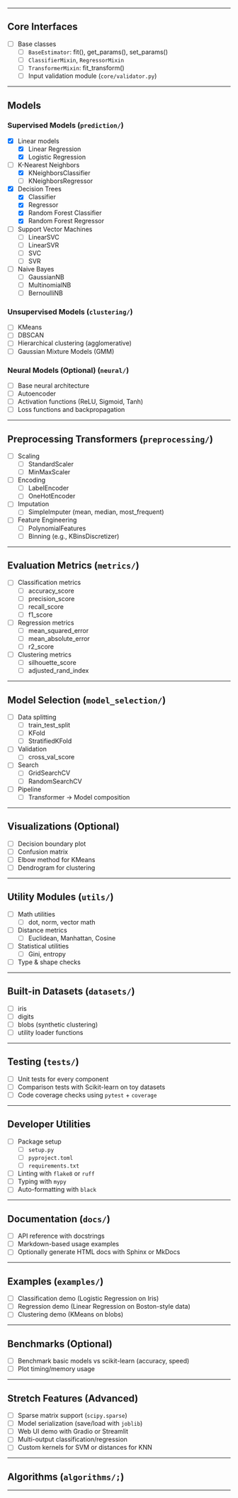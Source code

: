 
---

## Core Interfaces

- [ ] Base classes
  - [ ] `BaseEstimator`: fit(), get_params(), set_params()
  - [ ] `ClassifierMixin`, `RegressorMixin`
  - [ ] `TransformerMixin`: fit_transform()
  - [ ] Input validation module (`core/validator.py`)

---

## Models

### Supervised Models (`prediction/`)
- [x] Linear models
  - [x] Linear Regression
  - [x] Logistic Regression
- [ ] K-Nearest Neighbors
  - [x] KNeighborsClassifier
  - [ ] KNeighborsRegressor
- [x] Decision Trees
  - [x] Classifier
  - [x] Regressor
  - [x] Random Forest Classifier
  - [x] Random Forest Regressor
- [ ] Support Vector Machines
  - [ ] LinearSVC 
  - [ ] LinearSVR 
  - [ ] SVC 
  - [ ] SVR 
- [ ] Naive Bayes
  - [ ] GaussianNB
  - [ ] MultinomialNB
  - [ ] BernoulliNB

### Unsupervised Models (`clustering/`)
- [ ] KMeans
- [ ] DBSCAN
- [ ] Hierarchical clustering (agglomerative)
- [ ] Gaussian Mixture Models (GMM)

### Neural Models (Optional) (`neural/`)
- [ ] Base neural architecture
- [ ] Autoencoder
- [ ] Activation functions (ReLU, Sigmoid, Tanh)
- [ ] Loss functions and backpropagation

---

## Preprocessing Transformers (`preprocessing/`)

- [ ] Scaling
  - [ ] StandardScaler
  - [ ] MinMaxScaler
- [ ] Encoding
  - [ ] LabelEncoder
  - [ ] OneHotEncoder
- [ ] Imputation
  - [ ] SimpleImputer (mean, median, most_frequent)
- [ ] Feature Engineering
  - [ ] PolynomialFeatures
  - [ ] Binning (e.g., KBinsDiscretizer)

---

## Evaluation Metrics (`metrics/`)

- [ ] Classification metrics
  - [ ] accuracy_score
  - [ ] precision_score
  - [ ] recall_score
  - [ ] f1_score
- [ ] Regression metrics
  - [ ] mean_squared_error
  - [ ] mean_absolute_error
  - [ ] r2_score
- [ ] Clustering metrics
  - [ ] silhouette_score
  - [ ] adjusted_rand_index

---

## Model Selection (`model_selection/`)

- [ ] Data splitting
  - [ ] train_test_split
  - [ ] KFold
  - [ ] StratifiedKFold
- [ ] Validation
  - [ ] cross_val_score
- [ ] Search
  - [ ] GridSearchCV
  - [ ] RandomSearchCV
- [ ] Pipeline
  - [ ] Transformer → Model composition

---

## Visualizations (Optional)

- [ ] Decision boundary plot
- [ ] Confusion matrix
- [ ] Elbow method for KMeans
- [ ] Dendrogram for clustering

---

## Utility Modules (`utils/`)

- [ ] Math utilities
  - [ ] dot, norm, vector math
- [ ] Distance metrics
  - [ ] Euclidean, Manhattan, Cosine
- [ ] Statistical utilities
  - [ ] Gini, entropy
- [ ] Type & shape checks

---

## Built-in Datasets (`datasets/`)

- [ ] iris
- [ ] digits
- [ ] blobs (synthetic clustering)
- [ ] utility loader functions

---

## Testing (`tests/`)

- [ ] Unit tests for every component
- [ ] Comparison tests with Scikit-learn on toy datasets
- [ ] Code coverage checks using `pytest` + `coverage`

---

## Developer Utilities

- [ ] Package setup
  - [ ] `setup.py`
  - [ ] `pyproject.toml`
  - [ ] `requirements.txt`
- [ ] Linting with `flake8` or `ruff`
- [ ] Typing with `mypy`
- [ ] Auto-formatting with `black`

---

## Documentation (`docs/`)

- [ ] API reference with docstrings
- [ ] Markdown-based usage examples
- [ ] Optionally generate HTML docs with Sphinx or MkDocs

---

## Examples (`examples/`)

- [ ] Classification demo (Logistic Regression on Iris)
- [ ] Regression demo (Linear Regression on Boston-style data)
- [ ] Clustering demo (KMeans on blobs)

---

## Benchmarks (Optional)

- [ ] Benchmark basic models vs scikit-learn (accuracy, speed)
- [ ] Plot timing/memory usage

---

## Stretch Features (Advanced)

- [ ] Sparse matrix support (`scipy.sparse`)
- [ ] Model serialization (save/load with `joblib`)
- [ ] Web UI demo with Gradio or Streamlit
- [ ] Multi-output classification/regression
- [ ] Custom kernels for SVM or distances for KNN

---

## Algorithms (`algorithms/;`)

--- 
